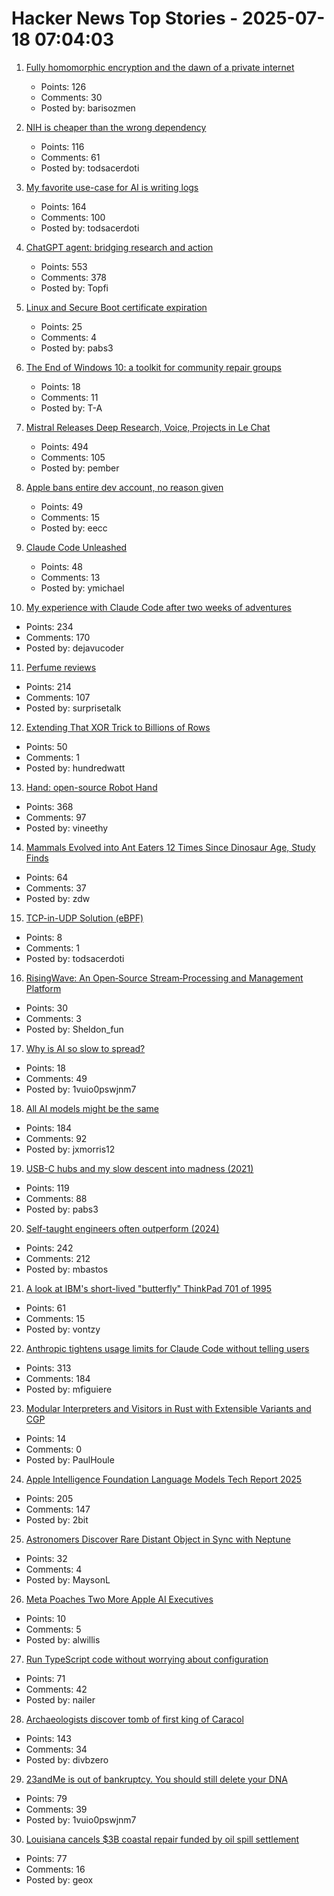 # Hacker News Top Stories - 2025-07-18 07:04:03

1. [Fully homomorphic encryption and the dawn of a private internet](https://bozmen.io/fhe)
   - Points: 126
   - Comments: 30
   - Posted by: barisozmen

2. [NIH is cheaper than the wrong dependency](https://lewiscampbell.tech/blog/250718.html)
   - Points: 116
   - Comments: 61
   - Posted by: todsacerdoti

3. [My favorite use-case for AI is writing logs](https://newsletter.vickiboykis.com/archive/my-favorite-use-case-for-ai-is-writing-logs/)
   - Points: 164
   - Comments: 100
   - Posted by: todsacerdoti

4. [ChatGPT agent: bridging research and action](https://openai.com/index/introducing-chatgpt-agent/)
   - Points: 553
   - Comments: 378
   - Posted by: Topfi

5. [Linux and Secure Boot certificate expiration](https://lwn.net/SubscriberLink/1029767/08f1d17c020e8292/)
   - Points: 25
   - Comments: 4
   - Posted by: pabs3

6. [The End of Windows 10: a toolkit for community repair groups](https://therestartproject.org/end-of-windows-10-toolkit-for-repair-groups/)
   - Points: 18
   - Comments: 11
   - Posted by: T-A

7. [Mistral Releases Deep Research, Voice, Projects in Le Chat](https://mistral.ai/news/le-chat-dives-deep)
   - Points: 494
   - Comments: 105
   - Posted by: pember

8. [Apple bans entire dev account, no reason given](https://twitter.com/rameerez/status/1945784476723810739)
   - Points: 49
   - Comments: 15
   - Posted by: eecc

9. [Claude Code Unleashed](https://ymichael.com/2025/07/15/claude-code-unleashed)
   - Points: 48
   - Comments: 13
   - Posted by: ymichael

10. [My experience with Claude Code after two weeks of adventures](https://sankalp.bearblog.dev/my-claude-code-experience-after-2-weeks-of-usage/)
   - Points: 234
   - Comments: 170
   - Posted by: dejavucoder

11. [Perfume reviews](https://gwern.net/blog/2025/perfume)
   - Points: 214
   - Comments: 107
   - Posted by: surprisetalk

12. [Extending That XOR Trick to Billions of Rows](https://nochlin.com/blog/extending-that-xor-trick)
   - Points: 50
   - Comments: 1
   - Posted by: hundredwatt

13. [Hand: open-source Robot Hand](https://github.com/pollen-robotics/AmazingHand)
   - Points: 368
   - Comments: 97
   - Posted by: vineethy

14. [Mammals Evolved into Ant Eaters 12 Times Since Dinosaur Age, Study Finds](https://news.njit.edu/mammals-evolved-ant-eaters-12-times-dinosaur-age-study-finds)
   - Points: 64
   - Comments: 37
   - Posted by: zdw

15. [TCP-in-UDP Solution (eBPF)](https://blog.mptcp.dev/2025/07/14/TCP-in-UDP.html)
   - Points: 8
   - Comments: 1
   - Posted by: todsacerdoti

16. [RisingWave: An Open‑Source Stream‑Processing and Management Platform](https://github.com/risingwavelabs/risingwave)
   - Points: 30
   - Comments: 3
   - Posted by: Sheldon_fun

17. [Why is AI so slow to spread?](https://www.economist.com/finance-and-economics/2025/07/17/why-is-ai-so-slow-to-spread-economics-can-explain)
   - Points: 18
   - Comments: 49
   - Posted by: 1vuio0pswjnm7

18. [All AI models might be the same](https://blog.jxmo.io/p/there-is-only-one-model)
   - Points: 184
   - Comments: 92
   - Posted by: jxmorris12

19. [USB-C hubs and my slow descent into madness (2021)](https://overengineer.dev/blog/2021/04/25/usb-c-hub-madness/)
   - Points: 119
   - Comments: 88
   - Posted by: pabs3

20. [Self-taught engineers often outperform (2024)](https://michaelbastos.com/blog/why-self-taught-engineers-often-outperform)
   - Points: 242
   - Comments: 212
   - Posted by: mbastos

21. [A look at IBM's short-lived "butterfly" ThinkPad 701 of 1995](https://www.fastcompany.com/91356463/ibm-thinkpad-701-butterfly-keyboard)
   - Points: 61
   - Comments: 15
   - Posted by: vontzy

22. [Anthropic tightens usage limits for Claude Code without telling users](https://techcrunch.com/2025/07/17/anthropic-tightens-usage-limits-for-claude-code-without-telling-users/)
   - Points: 313
   - Comments: 184
   - Posted by: mfiguiere

23. [Modular Interpreters and Visitors in Rust with Extensible Variants and CGP](https://contextgeneric.dev/blog/extensible-datatypes-part-2/)
   - Points: 14
   - Comments: 0
   - Posted by: PaulHoule

24. [Apple Intelligence Foundation Language Models Tech Report 2025](https://machinelearning.apple.com/research/apple-foundation-models-tech-report-2025)
   - Points: 205
   - Comments: 147
   - Posted by: 2bit

25. [Astronomers Discover Rare Distant Object in Sync with Neptune](https://pweb.cfa.harvard.edu/news/astronomers-discover-rare-distant-object-sync-neptune)
   - Points: 32
   - Comments: 4
   - Posted by: MaysonL

26. [Meta Poaches Two More Apple AI Executives](https://www.macrumors.com/2025/07/17/meta-poaches-two-more-apple-ai-executives/)
   - Points: 10
   - Comments: 5
   - Posted by: alwillis

27. [Run TypeScript code without worrying about configuration](https://tsx.is/)
   - Points: 71
   - Comments: 42
   - Posted by: nailer

28. [Archaeologists discover tomb of first king of Caracol](https://uh.edu/news-events/stories/2025/july/07102025-caracol-chase-discovery-maya-ruler.php)
   - Points: 143
   - Comments: 34
   - Posted by: divbzero

29. [23andMe is out of bankruptcy. You should still delete your DNA](https://www.washingtonpost.com/technology/2025/07/17/23andme-bankruptcy-privacy/)
   - Points: 79
   - Comments: 39
   - Posted by: 1vuio0pswjnm7

30. [Louisiana cancels $3B coastal repair funded by oil spill settlement](https://apnews.com/article/louisiana-coastal-restoration-gulf-oil-spill-affaae2877bf250f636a633a14fbd0c7)
   - Points: 77
   - Comments: 16
   - Posted by: geox

